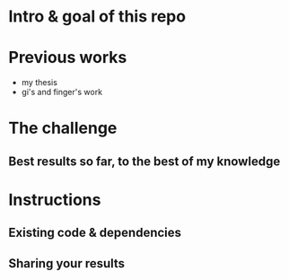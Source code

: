 # Intro & goal of this repo

# Previous works

- my thesis
- gi's and finger's work

# The challenge

## Best results so far, to the best of my knowledge

# Instructions
## Existing code & dependencies
## Sharing your results
